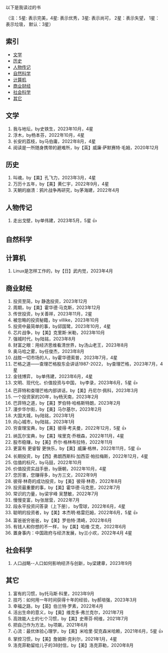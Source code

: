 以下是我读过的书

（注：5星: 表示完美，4星: 表示优秀，3星: 表示尚可， 2星：表示失望， 1星：表示垃圾， 默认：3星）


## 索引

- [文学](#文学)
- [历史](#历史)
- [人物传记](#人物传记)
- [自然科学](#自然科学)
- [计算机](#计算机)
- [商业财经](#商业财经)
- [社会科学](#社会科学)
- [其它](#其它)


## 文学

1. 我与地坛，by史铁生，2023年10月，4星
1. 浮木，by杨本芬，2022年10月，4星
1. 长安的荔枝，by马伯庸，2022年8月，4星
1. 阅读是一所随身携带的避难所，by【英】威廉·萨默赛特·毛姆，2020年12月

## 历史

1. 叫魂，by【美】孔飞力，2023年3月，4星
1. 万历十五年，by【美】黄仁宇，2022年9月，4星
1. 天朝的崩溃：鸦片战争再研究，by茅海建，2022年4月

## 人物传记

1. 走出戈壁，by单伟建，2023年5月，5星 :+1:

## 自然科学

## 计算机
1. Linux是怎样工作的，by【日】武内觉，2023年4月

## 商业财经

1. 投资至简，by 静逸投资，2023年12月
1. 周期，by【美】霍华德·马克斯，2023年12月
1. 传世投资，by关善祥，2023年11月，2星
1. 被忽略的投资秘籍，by villike，2023年10月
1. 投资中最简单的事，by邱国鹭，2023年10月，4星
1. 芯片战争，by【美】克里斯·米勒，2023年10月
1. 强城时代，by陆铭，2023年8月
1. 财富之眼：用经济思维看清世界，by汤山老王，2023年8月
1. 奥马哈之雾，by任俊杰，2023年8月
1. 战胜一切市场的人，by霍华德索普，2023年7月，4星
1. 芒格之道——查理芒格股东会讲话1987-2022， by查理芒格，2023年7月，4星
1. 金钱博弈， by单伟建，2023年6月，4星
1. 文明、现代化、价值投资与中国， by李录，2023年6月，5星 :+1:
1. 巴菲特和查理芒格内部讲话，by【美】丹尼尔·佩科，2023年3月
1. 一个投资家的20年，by杨天南，2023年2月
1. 巴菲特之道，by【美】罗伯特·哈格斯特朗，2023年2月
1. 漫步华尔街，by【美】马尔基尔，2023年2月
1. 大国大城，by陆铭，2023年1月
1. 向心城市，by陆铭，2023年1月
1. 穷查理宝典，by【美】彼得·考夫曼，2022年12月，5星 :+1:
1. 纳瓦尔宝典，by【美】埃里克·乔根森，2022年11月，4星
1. 股市稳赚，by【美】乔尔·格林布拉特，2022年11月
1. 更富有 更睿智 更快乐，by【美】威廉·格林，2022年11月，5星 :+1:
1. 长期投资，by【西】弗朗西斯科·加西亚·帕拉梅斯，2022年12月，4星
1. 估值的标尺，by马喆，2022年10月
1. 价值投资实战手册，by唐朝，2022年10月，4星
1. 您厉害，您赚得多，by方三文，2022年9月
1. 彼得·林奇的成功投资，by【美】彼得·林奇，2022年8月
1. 投资最重要的事，by【美】霍华德·马克思，2022年7月
1. 常识的力量，by梁宇峰 吴慧敏，2022年7月
1. 慢慢变富，by张居营，2022年7月
1. 段永平投资问答录（上下册）， by雪球，2022年6月，4星
1. 聪明的投资者，by【美】本杰明·格雷厄姆，2022年6月，5星 :+1:
1. 富爸爸穷爸爸，by【美】罗伯特·清崎，2022年6月
1. 有钱人和你想的不一样， by【美】哈维·艾克，2022年6月
1. 置身事内：中国政府与经济发展，by兰小欢，2022年4月 4星

## 社会科学
1. 人口战略--人口如何影响经济与创新，by梁建章，2023年9月

## 其它
1. 富有的习惯，by托马斯·科里，2023年9月
1. 技巧：如何用一年时间获得十年的经验，by郝培强，2023年3月
1. 幸福之路，by【英】伯兰特·罗素，2022年4月
1. 活出生命的意义，by【奥】维克多·弗兰克尔，2021年7月
1. 高效能人士的七个习惯，by【美】史蒂芬·柯维，2021年7月
1. 把自己作为方法，by项飙，2021年6月
1. 心流：最优体验心理学，by【美】米哈里·契克森米哈赖，2021年6月，5星 :+1:
1. 掌控习惯，by【美】詹姆斯·克利尔，2021年1月，4星
1. 洛克菲勒留给儿子的38封信，by【美】洛克菲勒，2020年8月
